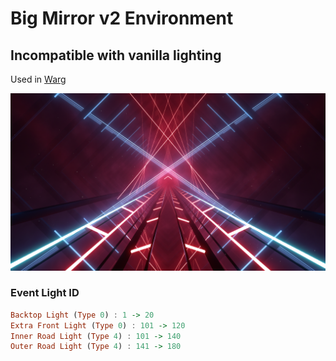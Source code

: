 # Big Mirror v2 Environment

## Incompatible with vanilla lighting

Used in [Warg](https://youtu.be/23Zpmpfy9C0)

<img src="./environment.png">

### Event Light ID

```haskell
Backtop Light (Type 0) : 1 -> 20
Extra Front Light (Type 0) : 101 -> 120
Inner Road Light (Type 4) : 101 -> 140
Outer Road Light (Type 4) : 141 -> 180
```
